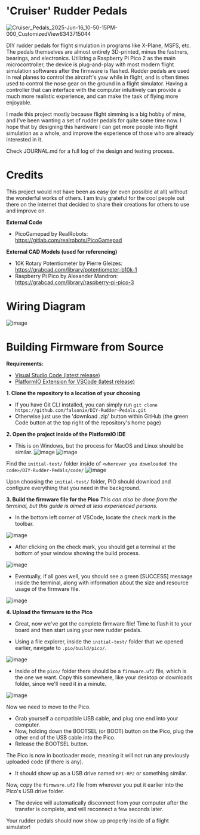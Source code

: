 # 'Cruiser' Rudder Pedals

![Cruiser_Pedals_2025-Jun-16_10-50-15PM-000_CustomizedView6343715044](https://github.com/user-attachments/assets/7749aea1-4930-418c-9044-283c9d5605e1)

DIY rudder pedals for flight simulation in programs like X-Plane, MSFS, etc. The pedals themselves are almost entirely 3D-printed, minus the fastners, bearings, and electronics. Utilizing a Raspberry Pi Pico 2 as the main microcontroller, the device is plug-and-play with most modern flight simulation softwares after the firmware is flashed. Rudder pedals are used in real planes to control the aircraft's yaw while in flight, and is often times used to control the nose gear on the ground in a flight simulator. Having a controller that can interface with the computer intuitively can provide a much more realistic experience, and can make the task of flying more enjoyable.

I made this project mostly because flight simming is a big hobby of mine, and I've been wanting a set of rudder pedals for quite some time now. I hope that by designing this hardware I can get more people into flight simulation as a whole, and improve the experience of those who are already interested in it.

Check JOURNAL.md for a full log of the design and testing process.

# Credits

This project would not have been as easy (or even possible at all) without the wonderful works of others. I am truly grateful for the cool people out there on the internet that decided to share their creations for others to use and improve on.

**External Code**
- PicoGamepad by RealRobots: https://gitlab.com/realrobots/PicoGamepad

**External CAD Models (used for referencing)**
- 10K Rotary Potentiometer by Pierre Gleizes: https://grabcad.com/library/potentiometer-b10k-1
- Raspberry Pi Pico by Alexander Mandron: https://grabcad.com/library/raspberry-pi-pico-3

# Wiring Diagram
![image](https://github.com/user-attachments/assets/750bce54-1387-4718-94ed-3314c9e24ed7)

# Building Firmware from Source

**Requirements:**
- [Visual Studio Code (latest release)](https://code.visualstudio.com/)
- [PlatformIO Extension for VSCode (latest release)](https://marketplace.visualstudio.com/items?itemName=platformio.platformio-ide)

**1. Clone the repository to a location of your choosing**
- If you have Git CLI installed, you can simply run `git clone https://github.com/falsonix/DIY-Rudder-Pedals.git`
- Otherwise just use the 'download .zip' button within GitHub (the green Code button at the top right of the repository's home page)

**2. Open the project inside of the PlatformIO IDE**
- This is on Windows, but the process for MacOS and Linux should be similar.
![image](https://github.com/user-attachments/assets/04b275b5-a8d2-4d13-b2ae-6c81c2cb1075)
![image](https://github.com/user-attachments/assets/4abf8604-79af-426f-8592-1152d4a6ddfa)

Find the `initial-test/` folder inside of `<wherever you downloaded the code>/DIY-Rudder-Pedals/code/`
![image](https://github.com/user-attachments/assets/208b752d-e63e-4856-af6e-79b1ca03abcc)

Upon choosing the `initial-test/` folder, PIO should download and configure everything that you need in the background.

**3. Build the firmware file for the Pico**
*This can also be done from the terminal, but this guide is aimed at less experienced persons.*
- In the bottom left corner of VSCode, locate the check mark in the toolbar.

![image](https://github.com/user-attachments/assets/074759f1-f9b4-45e3-956a-1a615e0e2023)

- After clicking on the check mark, you should get a terminal at the bottom of your window showing the build process.

![image](https://github.com/user-attachments/assets/37facee0-939e-469b-838f-8d9092fa80ea)

- Eventually, if all goes well, you should see a green [SUCCESS] message inside the terminal, along with information about the size and resource usage of the firmware file.

![image](https://github.com/user-attachments/assets/93f4653f-f279-4f89-907e-3274d45b91ca)

**4. Upload the firmware to the Pico**
- Great, now we've got the complete firmware file! Time to flash it to your board and then start using your new rudder pedals.

- Using a file explorer, inside the `initial-test/` folder that we opened earlier, navigate to `.pio/build/pico/`.

![image](https://github.com/user-attachments/assets/1b4318d4-1d47-454d-b64f-93c7c6cb6103)

- Inside of the `pico/` folder there should be a `firmware.uf2` file, which is the one we want. Copy this somewhere, like your desktop or downloads folder, since we'll need it in a minute.

![image](https://github.com/user-attachments/assets/afe6b837-41ec-445b-a84a-16af59c15a6a)

Now we need to move to the Pico.

- Grab yourself a compatible USB cable, and plug one end into your computer.
- Now, holding down the BOOTSEL (or BOOT) button on the Pico, plug the other end of the USB cable into the Pico.
- Release the BOOTSEL button.

The Pico is now in bootloader mode, meaning it will not run any previously uploaded code (if there is any).
- It should show up as a USB drive named `RPI-RP2` or something similar.

Now, copy the `firmware.uf2` file from wherever you put it earlier into the Pico's USB drive folder.
- The device will automatically disconnect from your computer after the transfer is complete, and will reconnect a few seconds later.

Your rudder pedals should now show up properly inside of a flight simulator!
